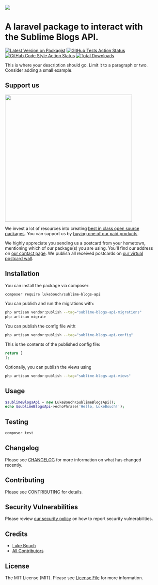 
[<img src="https://github-ads.s3.eu-central-1.amazonaws.com/support-ukraine.svg?t=1" />](https://supportukrainenow.org)

# A laravel package to interact with the Sublime Blogs API.

[![Latest Version on Packagist](https://img.shields.io/packagist/v/lukebouch/sublime-blogs-api.svg?style=flat-square)](https://packagist.org/packages/lukebouch/sublime-blogs-api)
[![GitHub Tests Action Status](https://img.shields.io/github/workflow/status/lukebouch/sublime-blogs-api/run-tests?label=tests)](https://github.com/lukebouch/sublime-blogs-api/actions?query=workflow%3Arun-tests+branch%3Amain)
[![GitHub Code Style Action Status](https://img.shields.io/github/workflow/status/lukebouch/sublime-blogs-api/Check%20&%20fix%20styling?label=code%20style)](https://github.com/lukebouch/sublime-blogs-api/actions?query=workflow%3A"Check+%26+fix+styling"+branch%3Amain)
[![Total Downloads](https://img.shields.io/packagist/dt/lukebouch/sublime-blogs-api.svg?style=flat-square)](https://packagist.org/packages/lukebouch/sublime-blogs-api)

This is where your description should go. Limit it to a paragraph or two. Consider adding a small example.

## Support us

[<img src="https://github-ads.s3.eu-central-1.amazonaws.com/sublime-blogs-api.jpg?t=1" width="419px" />](https://spatie.be/github-ad-click/sublime-blogs-api)

We invest a lot of resources into creating [best in class open source packages](https://spatie.be/open-source). You can support us by [buying one of our paid products](https://spatie.be/open-source/support-us).

We highly appreciate you sending us a postcard from your hometown, mentioning which of our package(s) you are using. You'll find our address on [our contact page](https://spatie.be/about-us). We publish all received postcards on [our virtual postcard wall](https://spatie.be/open-source/postcards).

## Installation

You can install the package via composer:

```bash
composer require lukebouch/sublime-blogs-api
```

You can publish and run the migrations with:

```bash
php artisan vendor:publish --tag="sublime-blogs-api-migrations"
php artisan migrate
```

You can publish the config file with:

```bash
php artisan vendor:publish --tag="sublime-blogs-api-config"
```

This is the contents of the published config file:

```php
return [
];
```

Optionally, you can publish the views using

```bash
php artisan vendor:publish --tag="sublime-blogs-api-views"
```

## Usage

```php
$sublimeBlogsApi = new LukeBouch\SublimeBlogsApi();
echo $sublimeBlogsApi->echoPhrase('Hello, LukeBouch!');
```

## Testing

```bash
composer test
```

## Changelog

Please see [CHANGELOG](CHANGELOG.md) for more information on what has changed recently.

## Contributing

Please see [CONTRIBUTING](https://github.com/spatie/.github/blob/main/CONTRIBUTING.md) for details.

## Security Vulnerabilities

Please review [our security policy](../../security/policy) on how to report security vulnerabilities.

## Credits

- [Luke Bouch](https://github.com/lukebouch)
- [All Contributors](../../contributors)

## License

The MIT License (MIT). Please see [License File](LICENSE.md) for more information.
